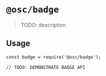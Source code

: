 # `@osc/badge`

> TODO: description

## Usage

```
const badge = require('@osc/badge');

// TODO: DEMONSTRATE BADGE API
```
